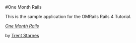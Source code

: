 #One Month Rails

This is the sample application for the OMRails Rails 4 Tutorial.

[*One Month Rails*](http://onemonthrails.com)

by [Trent Starnes](mailto:studiocaff@gmail.com)